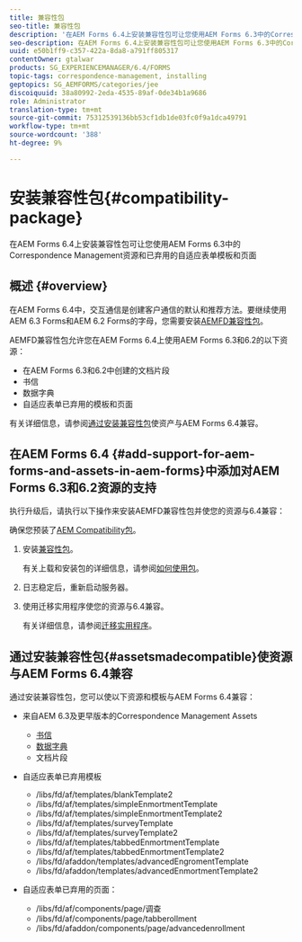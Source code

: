 ```yaml
---
title: 兼容性包
seo-title: 兼容性包
description: '在AEM Forms 6.4上安装兼容性包可让您使用AEM Forms 6.3中的Correspondence Management资源和已弃用的自适应表单模板和页面 '
seo-description: 在AEM Forms 6.4上安装兼容性包可让您使用AEM Forms 6.3中的Correspondence Management资源和已弃用的自适应表单模板和页面
uuid: e50b1ff9-c357-422a-8da8-a791ff805317
contentOwner: gtalwar
products: SG_EXPERIENCEMANAGER/6.4/FORMS
topic-tags: correspondence-management, installing
geptopics: SG_AEMFORMS/categories/jee
discoiquuid: 38a80992-2eda-4535-89af-0de34b1a9686
role: Administrator
translation-type: tm+mt
source-git-commit: 75312539136bb53cf1db1de03fc0f9a1dca49791
workflow-type: tm+mt
source-wordcount: '388'
ht-degree: 9%

---
```



# 安装兼容性包{#compatibility-package}

在AEM Forms 6.4上安装兼容性包可让您使用AEM Forms 6.3中的Correspondence Management资源和已弃用的自适应表单模板和页面

## 概述 {#overview}

在AEM Forms 6.4中，交互通信是创建客户通信的默认和推荐方法。要继续使用AEM 6.3 Forms和AEM 6.2 Forms的字母，您需要安装[AEMFD兼容性包](https://www.adobeaemcloud.com/content/marketplace/marketplaceProxy.html?packagePath=/content/companies/public/adobe/packages/cq640/fd/AEM-FORMS-6.4-COMPAT)。

AEMFD兼容性包允许您在AEM Forms 6.4上使用AEM Forms 6.3和6.2的以下资源：

* 在AEM Forms 6.3和6.2中创建的文档片段
* 书信
* 数据字典
* 自适应表单已弃用的模板和页面

有关详细信息，请参阅[通过安装兼容性包](/help/forms/using/compatibility-package.md#assetsmadecompatible)使资产与AEM Forms 6.4兼容。

## 在AEM Forms 6.4 {#add-support-for-aem-forms-and-assets-in-aem-forms}中添加对AEM Forms 6.3和6.2资源的支持

执行升级后，请执行以下操作来安装AEMFD兼容性包并使您的资源与6.4兼容：

确保您预装了[AEM Compatibility包](/help/sites-deploying/backward-compatibility.md)。

1. 安装[兼容性包](https://www.adobeaemcloud.com/content/marketplace/marketplaceProxy.html?packagePath=/content/companies/public/adobe/packages/cq640/fd/AEM-FORMS-6.4-COMPAT)。

   有关上载和安装包的详细信息，请参阅[如何使用包](/help/sites-administering/package-manager.md)。

1. 日志稳定后，重新启动服务器。
1. 使用迁移实用程序使您的资源与6.4兼容。

   有关详细信息，请参阅[迁移实用程序](/help/forms/using/migration-utility.md)。

## 通过安装兼容性包{#assetsmadecompatible}使资源与AEM Forms 6.4兼容

通过安装兼容性包，您可以使以下资源和模板与AEM Forms 6.4兼容：

* 来自AEM 6.3及更早版本的Correspondence Management Assets

   * [书信](/help/forms/using/create-letter.md)
   * [数据字典](/help/forms/using/data-dictionary.md)
   * 文档片段

* 自适应表单已弃用模板

   * /libs/fd/af/templates/blankTemplate2
   * /libs/fd/af/templates/simpleEnmortmentTemplate
   * /libs/fd/af/templates/simpleEnmortmentTemplate2
   * /libs/fd/af/templates/surveyTemplate
   * /libs/fd/af/templates/surveyTemplate2
   * /libs/fd/af/templates/tabbedEnmortmentTemplate
   * /libs/fd/af/templates/tabbedEnmortmentTemplate2
   * /libs/fd/afaddon/templates/advancedEngromentTemplate
   * /libs/fd/afaddon/templates/advancedEnmortmentTemplate2

* 自适应表单已弃用的页面：

   * /libs/fd/af/components/page/调查
   * /libs/fd/af/components/page/tabberollment
   * /libs/fd/afaddon/components/page/advancedenrollment


